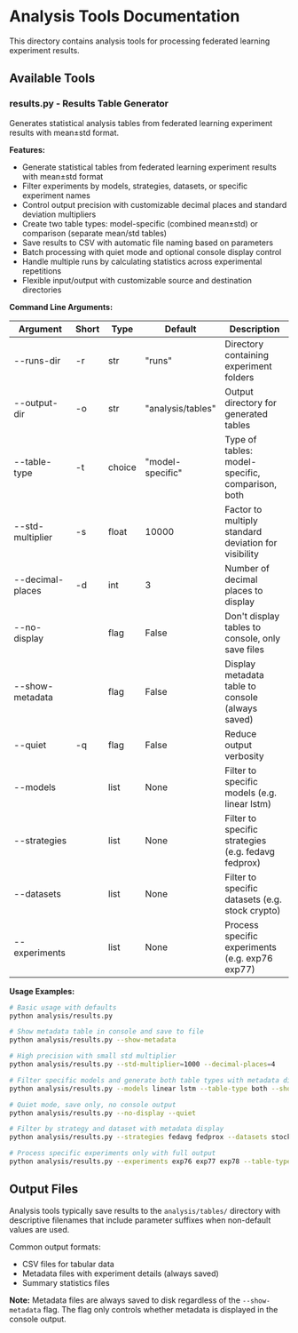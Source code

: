 # Analysis Tools Documentation

This directory contains analysis tools for processing federated learning experiment results.

## Available Tools

### results.py - Results Table Generator

Generates statistical analysis tables from federated learning experiment results with mean±std format.

**Features:**
- Generate statistical tables from federated learning experiment results with mean±std format
- Filter experiments by models, strategies, datasets, or specific experiment names
- Control output precision with customizable decimal places and standard deviation multipliers
- Create two table types: model-specific (combined mean±std) or comparison (separate mean/std tables)
- Save results to CSV with automatic file naming based on parameters
- Batch processing with quiet mode and optional console display control
- Handle multiple runs by calculating statistics across experimental repetitions
- Flexible input/output with customizable source and destination directories

**Command Line Arguments:**

| Argument         | Short | Type   | Default           | Description                                          |
|------------------|-------|--------|-------------------|------------------------------------------------------|
| --runs-dir       | -r    | str    | "runs"            | Directory containing experiment folders              |
| --output-dir     | -o    | str    | "analysis/tables" | Output directory for generated tables                |
| --table-type     | -t    | choice | "model-specific"  | Type of tables: model-specific, comparison, both     |
| --std-multiplier | -s    | float  | 10000             | Factor to multiply standard deviation for visibility |
| --decimal-places | -d    | int    | 3                 | Number of decimal places to display                  |
| --no-display     |       | flag   | False             | Don't display tables to console, only save files     |
| --show-metadata  |       | flag   | False             | Display metadata table to console (always saved)     |
| --quiet          | -q    | flag   | False             | Reduce output verbosity                              |
| --models         |       | list   | None              | Filter to specific models (e.g. linear lstm)         |
| --strategies     |       | list   | None              | Filter to specific strategies (e.g. fedavg fedprox)  |
| --datasets       |       | list   | None              | Filter to specific datasets (e.g. stock crypto)      |
| --experiments    |       | list   | None              | Process specific experiments (e.g. exp76 exp77)      |

**Usage Examples:**

```bash
# Basic usage with defaults
python analysis/results.py

# Show metadata table in console and save to file
python analysis/results.py --show-metadata

# High precision with small std multiplier
python analysis/results.py --std-multiplier=1000 --decimal-places=4

# Filter specific models and generate both table types with metadata display
python analysis/results.py --models linear lstm --table-type both --show-metadata

# Quiet mode, save only, no console output
python analysis/results.py --no-display --quiet

# Filter by strategy and dataset with metadata display
python analysis/results.py --strategies fedavg fedprox --datasets stock --show-metadata

# Process specific experiments only with full output
python analysis/results.py --experiments exp76 exp77 exp78 --table-type both --show-metadata
```

## Output Files

Analysis tools typically save results to the `analysis/tables/` directory with descriptive filenames that include parameter suffixes when non-default values are used.

Common output formats:
- CSV files for tabular data
- Metadata files with experiment details (always saved)
- Summary statistics files

**Note:** Metadata files are always saved to disk regardless of the `--show-metadata` flag. The flag only controls whether metadata is displayed in the console output.